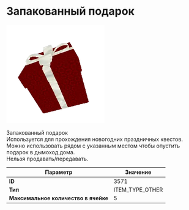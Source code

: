 # Запакованный подарок

![Item Image](../img/3571.webp?raw=true)

Запакованный подарок<br>Используется для прохождения новогодних праздничных квестов. <br>Можно использовать рядом с указанным местом чтобы опустить подарок в дымоход дома.<br>Нельзя продавать/передавать.


| Параметр | Значение |
|----------|----------|
| **ID** | 3571 |
| **Тип** | ITEM_TYPE_OTHER |
| **Максимальное количество в ячейке** | 5 |

